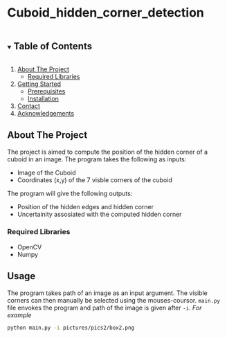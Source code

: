 # Cuboid_hidden_corner_detection
<!-- TABLE OF CONTENTS -->
<details open="open">
  <summary><h2 style="display: inline-block">Table of Contents</h2></summary>
  <ol>
    <li>
      <a href="#about-the-project">About The Project</a>
      <ul>
        <li><a href="#Required-libraries">Required Libraries</a></li>
      </ul>
    </li>
    <li>
      <a href="#getting-started">Getting Started</a>
      <ul>
        <li><a href="#prerequisites">Prerequisites</a></li>
        <li><a href="#installation">Installation</a></li>
      </ul>
    </li>
    <li><a href="#contact">Contact</a></li>
    <li><a href="#acknowledgements">Acknowledgements</a></li>
  </ol>
</details>


<!-- ABOUT THE PROJECT -->
## About The Project
The project is aimed to compute the position of the hidden corner of a cuboid in an image. The program takes the following as inputs:
* Image of the Cuboid
* Coordinates (x,y) of the 7 visble corners of the cuboid

The program will give the following outputs:

* Position of the hidden edges and hidden corner
* Uncertainity assosiated with the computed hidden corner

<!-- REQUIRED LIBRARIES -->
### Required Libraries

* OpenCV
* Numpy

## Usage 
The program takes path of an image as an input argument. The visible corners can then manually be selected using the mouses-coursor. `main.py` file envokes the program and path of the image is given after `-i`. _For example_
```sh
python main.py -i pictures/pics2/box2.png
   ```



